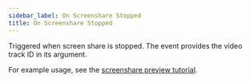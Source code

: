 ```yaml
---
sidebar_label: On Screenshare Stopped
title: On Screenshare Stopped
---
```

Triggered when screen share is stopped. The event provides the video track ID in its argument.

For example usage, see the [screenshare preview tutorial](../../tutorial/screenshare-preview).